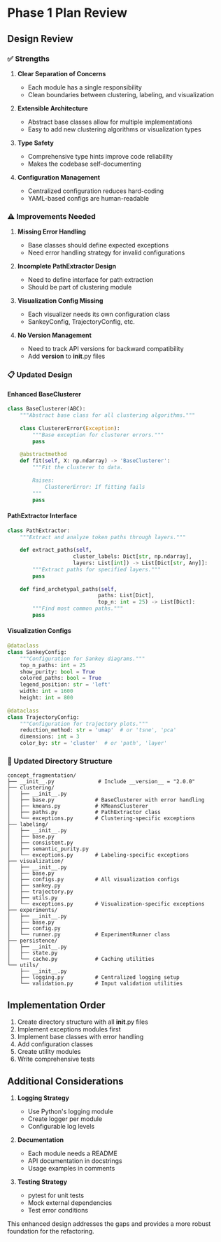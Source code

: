 # Phase 1 Plan Review

## Design Review

### ✅ Strengths

1. **Clear Separation of Concerns**
   - Each module has a single responsibility
   - Clean boundaries between clustering, labeling, and visualization

2. **Extensible Architecture**
   - Abstract base classes allow for multiple implementations
   - Easy to add new clustering algorithms or visualization types

3. **Type Safety**
   - Comprehensive type hints improve code reliability
   - Makes the codebase self-documenting

4. **Configuration Management**
   - Centralized configuration reduces hard-coding
   - YAML-based configs are human-readable

### ⚠️ Improvements Needed

1. **Missing Error Handling**
   - Base classes should define expected exceptions
   - Need error handling strategy for invalid configurations

2. **Incomplete PathExtractor Design**
   - Need to define interface for path extraction
   - Should be part of clustering module

3. **Visualization Config Missing**
   - Each visualizer needs its own configuration class
   - SankeyConfig, TrajectoryConfig, etc.

4. **No Version Management**
   - Need to track API versions for backward compatibility
   - Add __version__ to __init__.py files

### 📋 Updated Design

#### Enhanced BaseClusterer
```python
class BaseClusterer(ABC):
    """Abstract base class for all clustering algorithms."""
    
    class ClustererError(Exception):
        """Base exception for clusterer errors."""
        pass
    
    @abstractmethod
    def fit(self, X: np.ndarray) -> 'BaseClusterer':
        """Fit the clusterer to data.
        
        Raises:
            ClustererError: If fitting fails
        """
        pass
```

#### PathExtractor Interface
```python
class PathExtractor:
    """Extract and analyze token paths through layers."""
    
    def extract_paths(self, 
                     cluster_labels: Dict[str, np.ndarray],
                     layers: List[int]) -> List[Dict[str, Any]]:
        """Extract paths for specified layers."""
        pass
    
    def find_archetypal_paths(self,
                             paths: List[Dict],
                             top_n: int = 25) -> List[Dict]:
        """Find most common paths."""
        pass
```

#### Visualization Configs
```python
@dataclass
class SankeyConfig:
    """Configuration for Sankey diagrams."""
    top_n_paths: int = 25
    show_purity: bool = True
    colored_paths: bool = True
    legend_position: str = 'left'
    width: int = 1600
    height: int = 800
    
@dataclass
class TrajectoryConfig:
    """Configuration for trajectory plots."""
    reduction_method: str = 'umap'  # or 'tsne', 'pca'
    dimensions: int = 3
    color_by: str = 'cluster'  # or 'path', 'layer'
```

### 📁 Updated Directory Structure

```
concept_fragmentation/
├── __init__.py              # Include __version__ = "2.0.0"
├── clustering/
│   ├── __init__.py
│   ├── base.py             # BaseClusterer with error handling
│   ├── kmeans.py           # KMeansClusterer
│   ├── paths.py            # PathExtractor class
│   └── exceptions.py       # Clustering-specific exceptions
├── labeling/
│   ├── __init__.py
│   ├── base.py
│   ├── consistent.py
│   ├── semantic_purity.py
│   └── exceptions.py       # Labeling-specific exceptions
├── visualization/
│   ├── __init__.py
│   ├── base.py
│   ├── configs.py          # All visualization configs
│   ├── sankey.py
│   ├── trajectory.py
│   ├── utils.py
│   └── exceptions.py       # Visualization-specific exceptions
├── experiments/
│   ├── __init__.py
│   ├── base.py
│   ├── config.py
│   └── runner.py           # ExperimentRunner class
├── persistence/
│   ├── __init__.py
│   ├── state.py
│   └── cache.py            # Caching utilities
└── utils/
    ├── __init__.py
    ├── logging.py          # Centralized logging setup
    └── validation.py       # Input validation utilities
```

## Implementation Order

1. Create directory structure with all __init__.py files
2. Implement exceptions modules first
3. Implement base classes with error handling
4. Add configuration classes
5. Create utility modules
6. Write comprehensive tests

## Additional Considerations

1. **Logging Strategy**
   - Use Python's logging module
   - Create logger per module
   - Configurable log levels

2. **Documentation**
   - Each module needs a README
   - API documentation in docstrings
   - Usage examples in comments

3. **Testing Strategy**
   - pytest for unit tests
   - Mock external dependencies
   - Test error conditions

This enhanced design addresses the gaps and provides a more robust foundation for the refactoring.